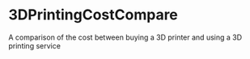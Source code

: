 3DPrintingCostCompare
=====================

A comparison of the cost between buying a 3D printer and using a 3D printing service
